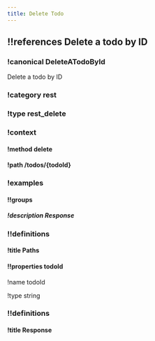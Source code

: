 ```yaml
---
title: Delete Todo
---
```

## !!references Delete a todo by ID

### !canonical DeleteATodoById


Delete a todo by ID


### !category rest

### !type rest_delete

### !context

#### !method delete

#### !path /todos/{todoId}

### !examples

#### !!groups

##### !description Response

### !!definitions

#### !title Paths

#### !!properties todoId

!name todoId

!type string



### !!definitions

#### !title Response
